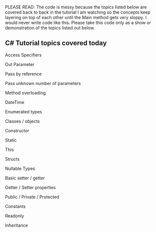 PLEASE READ: 
The code is messy because the topics listed below are covered back to back in the tutorial I am watching so the concepts keep layering on top of each other until the Main method gets very sloppy. I would never write code like this. Please take this code only as a show or demonstration of the topics listed out below.

C# Tutorial topics covered today 
--------------------------------

Access Specifiers

Out Parameter

Pass by reference

Pass unknown number of parameters

Method overloading

DateTime

Enumerated types

Classes / objects

Constructor

Static

This

Structs

Nullable Types

Basic setter / getter

Getter / Setter properties

Public / Private / Protected

Constants

Readonly

Inheritance


